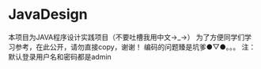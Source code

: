 # JavaDesign
本项目为JAVA程序设计实践项目（不要吐槽我用中文→_→）
为了方便同学们学习参考，在此公开，请勿直接copy，谢谢！
编码的问题臻是坑爹●▽●。。。
注：默认登录用户名和密码都是admin

